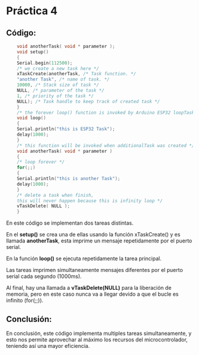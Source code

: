 # Práctica 4

## Código:

```c++
    void anotherTask( void * parameter );
    void setup()
    {
    Serial.begin(112500);
    /* we create a new task here */
    xTaskCreate(anotherTask, /* Task function. */
    "another Task", /* name of task. */
    10000, /* Stack size of task */
    NULL, /* parameter of the task */
    1, /* priority of the task */
    NULL); /* Task handle to keep track of created task */
    }
    /* the forever loop() function is invoked by Arduino ESP32 loopTask */
    void loop()
    {
    Serial.println("this is ESP32 Task");
    delay(1000);
    }
    /* this function will be invoked when additionalTask was created */
    void anotherTask( void * parameter )
    {
    /* loop forever */
    for(;;)
    {
    Serial.println("this is another Task");
    delay(1000);
    }
    /* delete a task when finish,
    this will never happen because this is infinity loop */
    vTaskDelete( NULL );
    }

```

En este código se implementan dos tareas distintas.
 
En el **setup()** se crea una de ellas usando la función xTaskCreate()  y es llamada **anotherTask**, esta imprime un mensaje repetidamente 
por  el puerto serial.

En la función **loop()** se ejecuta repetidamente la tarea principal. 

Las tareas imprimen simultaneamente mensajes diferentes por el puerto serial cada segundo (1000ms).

Al final, hay una llamada a **vTaskDelete(NULL)** para la liberación de memoria, pero en este caso nunca va a llegar devido a que el bucle es 
infinito (for(;;)).

## Conclusión:

En conclusión, este código implementa multiples tareas simultaneamente, y esto nos permite aprovechar al máximo los recursos del microcontrolador, teniendo así una mayor eficiencia. 
